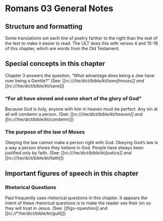 # Romans 03 General Notes
## Structure and formatting

Some translations set each line of poetry farther to the right than the rest of the text to make it easier to read. The ULT does this with verses 4 and 10-18 of this chapter, which are words from the Old Testament.

## Special concepts in this chapter

Chapter 3 answers the question, “What advantage does being a Jew have over being a Gentile?” (See: [[rc://*/tw/dict/bible/kt/lawofmoses]] and [[rc://*/tw/dict/bible/kt/save]])

### “For all have sinned and come short of the glory of God”
Because God is holy, anyone with him in heaven must be perfect. Any sin at all will condemn a person. (See: [[rc://*/tw/dict/bible/kt/heaven]] and [[rc://*/tw/dict/bible/kt/condemn]])

### The purpose of the law of Moses
Obeying the law cannot make a person right with God. Obeying God’s law is a way a person shows they believe in God. People have always been justified only by faith. (See: [[rc://*/tw/dict/bible/kt/justice]] and [[rc://*/tw/dict/bible/kt/faith]])

## Important figures of speech in this chapter

### Rhetorical Questions
Paul frequently uses rhetorical questions in this chapter. It appears the intent of these rhetorical questions is to make the reader see their sin so they will trust in Jesus. (See: [[figs-rquestion]] and [[rc://*/tw/dict/bible/kt/guilt]])